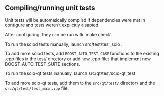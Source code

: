 Compiling/running unit tests
------------------------------------

Unit tests will be automatically compiled if dependencies were met in configure
and tests weren't explicitly disabled.

After configuring, they can be run with 'make check'.

To run the sciod tests manually, launch src/test/test_scio .

To add more sciod tests, add `BOOST_AUTO_TEST_CASE` functions to the existing
.cpp files in the test/ directory or add new .cpp files that
implement new BOOST_AUTO_TEST_SUITE sections.

To run the scio-qt tests manually, launch src/qt/test/scio-qt_test

To add more scio-qt tests, add them to the `src/qt/test/` directory and
the `src/qt/test/test_main.cpp` file.
